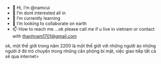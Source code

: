 - 👋 Hi, I’m @namcui
- 👀 I’m dont interested all in
- 🌱 I’m currently learning 
- 💞️ I’m looking to collaborate on earth
- 📫 How to reach me ...ok please call me if u live in vietnam or contact with thanhnam1701@gmail.com

<!---
namcui/namcui is a ✨ special ✨ repository because its `README.md` (this file) appears on your GitHub profile.
You can click the Preview link to take a look at your changes.
--->
ok, một thế giới trong năm 2200 là một thế giới với những người ảo
những người ở đó trò chuyện trong những căn phòng bí mật, việc giao tiếp tất cả sẽ qua internet>
